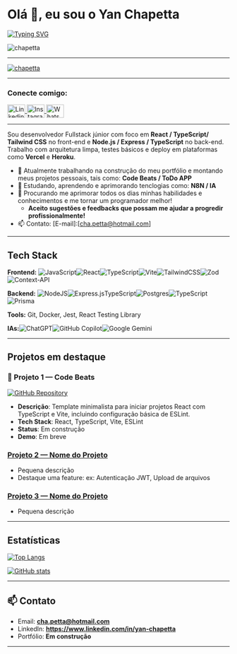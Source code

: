 <!-- substitua os placeholders entre colchetes -->


# Olá 👋, eu sou o Yan Chapetta


[![Typing SVG](https://readme-typing-svg.demolab.com?size=24&duration=3000&color=000&background=fff&lines=Desenvolvedor+FullStack+Jr.;React+|+TypeScript+|+NodeJs;Open+to+Work+😁)](#)

<p align="left"> <img src="https://komarev.com/ghpvc/?username=chapetta&label=Profile%20views&color=0e75b6&style=flat" alt="chapetta" /> </p>

---

<p align="left"> <a href="https://github.com/ryo-ma/github-profile-trophy"><img src="https://github-profile-trophy.vercel.app/?username=chapetta" alt="chapetta" /></a> </p>

---
<h3 align="left">Conecte comigo:</h3>
<p align="left">
<a href="https://www.linkedin.com/in/yan-chapetta/" target="blank">
  <img align="center" src="https://raw.githubusercontent.com/rahuldkjain/github-profile-readme-generator/master/src/images/icons/Social/linked-in-alt.svg" alt="Linkedin" height="30" width="40" />
</a>
<a href="https://instagram.com/chapetta" target="blank">
  <img align="center" src="https://raw.githubusercontent.com/rahuldkjain/github-profile-readme-generator/master/src/images/icons/Social/instagram.svg" alt="Instagram" height="30" width="40" />
</a>
<a href="https://wa.me/5521981510300" target="blank">
  <img align="center" src="https://raw.githubusercontent.com/rahuldkjain/github-profile-readme-generator/master/src/images/icons/Social/whatsapp.svg" alt="WhatsApp - Yan Chapetta" height="30" width="40" />
</a>
</p>

---

<p>

Sou desenvolvedor Fullstack júnior com foco em **React / TypeScript/ Tailwind CSS** no front-end e **Node.js / Express / TypeScript** no back-end. Trabalho com arquitetura limpa, testes básicos e deploy em plataformas como **Vercel** e **Heroku**.


- 🔭 Atualmente trabalhando na construção do meu portfólio e montando meus projetos pessoais, tais como: **Code Beats / ToDo APP**
- 🌱 Estudando, aprendendo e aprimorando tenclogias como: **N8N / IA**
- 💬 Procurando me aprimorar todos os dias minhas habilidades e conhecimentos e me tornar um programador melhor!
  -  **Aceito sugestões e feedbacks que possam me ajudar a progredir profissionalmente!**
- 📫 Contato: [E-mail]:[cha.petta@hotmail.com] 


</p>


---


## Tech Stack


**Frontend:** ![JavaScript](https://img.shields.io/badge/javascript-%23323330.svg?style=for-the-badge&logo=javascript&logoColor=%23F7DF1E)![React](https://img.shields.io/badge/react-%2320232a.svg?style=for-the-badge&logo=react&logoColor=%2361DAFB)![TypeScript](https://img.shields.io/badge/typescript-%23007ACC.svg?style=for-the-badge&logo=typescript&logoColor=white)![Vite](https://img.shields.io/badge/vite-%23646CFF.svg?style=for-the-badge&logo=vite&logoColor=white)![TailwindCSS](https://img.shields.io/badge/tailwindcss-%2338B2AC.svg?style=for-the-badge&logo=tailwind-css&logoColor=white)![Zod](https://img.shields.io/badge/zod-%233068b7.svg?style=for-the-badge&logo=zod&logoColor=white)![Context-API](https://img.shields.io/badge/Context--Api-000000?style=for-the-badge&logo=react)


**Backend:** ![NodeJS](https://img.shields.io/badge/node.js-6DA55F?style=for-the-badge&logo=node.js&logoColor=white)![Express.js](https://img.shields.io/badge/express.js-%23404d59.svg?style=for-the-badge&logo=express&logoColor=%2361DAFB)TypeScript![Postgres](https://img.shields.io/badge/postgres-%23316192.svg?style=for-the-badge&logo=postgresql&logoColor=white)![TypeScript](https://img.shields.io/badge/typescript-%23007ACC.svg?style=for-the-badge&logo=typescript&logoColor=white)![Prisma](https://img.shields.io/badge/Prisma-3982CE?style=for-the-badge&logo=Prisma&logoColor=white)  


**Tools:** Git, Docker, Jest, React Testing Library


**IAs:**![ChatGPT](https://img.shields.io/badge/chatGPT-74aa9c?style=for-the-badge&logo=openai&logoColor=white)![GitHub Copilot](https://img.shields.io/badge/github_copilot-8957E5?style=for-the-badge&logo=github-copilot&logoColor=white)![Google Gemini](https://img.shields.io/badge/google%20gemini-8E75B2?style=for-the-badge&logo=google%20gemini&logoColor=white)


---


## Projetos em destaque


### 🎵 Projeto 1 — Code Beats

[![GitHub Repository](https://img.shields.io/badge/GitHub-Code%20Beats-blue?logo=github)](https://github.com/chapetta/code-beats)

- **Descrição**: Template minimalista para iniciar projetos React com TypeScript e Vite, incluindo configuração básica de ESLint.
- **Tech Stack**: React, TypeScript, Vite, ESLint
- **Status**: Em construção
- **Demo**: Em breve

### [Projeto 2 — Nome do Projeto](link_para_repositorio)
- Pequena descrição
- Destaque uma feature: ex: Autenticação JWT, Upload de arquivos


### [Projeto 3 — Nome do Projeto](link_para_repositorio)
- Pequena descrição


---


## Estatísticas


[![Top Langs](https://github-readme-stats.vercel.app/api/top-langs/?username=chapetta&layout=compact)](https://github.com/chapetta)


[![GitHub stats](https://github-readme-stats.vercel.app/api?username=chapetta&show_icons=true)](https://github.com/chapetta)


---


## 📫 Contato


- Email: **cha.petta@hotmail.com**
- LinkedIn: **https://www.linkedin.com/in/yan-chapetta**
- Portfólio: **Em construção**


---


<!-- fim do template do profile README -->
